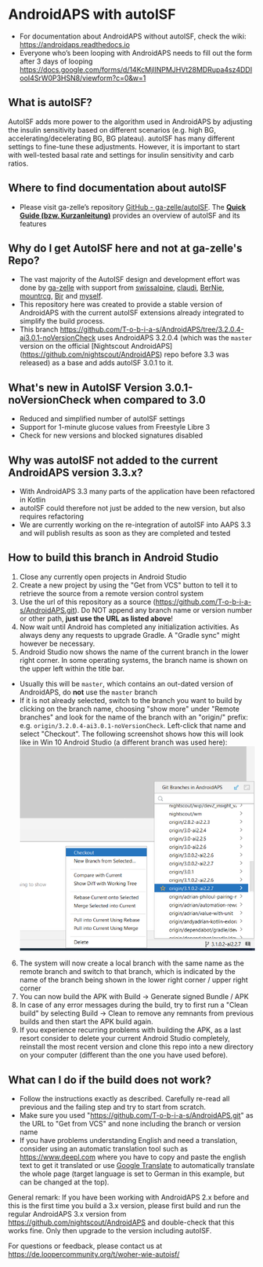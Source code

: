 # AndroidAPS with autoISF
* For documentation about AndroidAPS without autoISF, check the wiki: https://androidaps.readthedocs.io
* Everyone who’s been looping with AndroidAPS needs to fill out the form after 3 days of looping  https://docs.google.com/forms/d/14KcMjlINPMJHVt28MDRupa4sz4DDIooI4SrW0P3HSN8/viewform?c=0&w=1

## What is autoISF?
AutoISF adds more power to the algorithm used in AndroidAPS by adjusting the insulin sensitivity based on different scenarios (e.g. high BG,
accelerating/decelerating BG, BG plateau). autoISF has many different settings to fine-tune these adjustments.
However, it is important to start with well-tested basal rate and settings for insulin sensitivity and carb ratios.

## Where to find documentation about autoISF
* Please visit ga-zelle’s repository [GitHub - ga-zelle/autoISF](https://github.com/ga-zelle/autoISF/tree/A3.2.0.4_ai3.0.1).
  The [**Quick Guide (bzw. Kurzanleitung)**](https://github.com/ga-zelle/autoISF/blob/A3.2.0.4_ai3.0.1/autoISF3.0.1_Quick_Guide.pdf) provides an overview of autoISF and its features
 

## Why do I get AutoISF here and not at ga-zelle's Repo?
* The vast majority of the AutoISF design and development effort was done by [ga-zelle](https://github.com/ga-zelle) with support from
  [swissalpine](https://github.com/swissalpine), [claudi](https://github.com/lutzlukesch),
  [BerNie](https://github.com/bherpichb), [mountrcg](https://github.com/mountrcg),
  [Bjr](https://github.com/blaqone) and [myself](https://github.com/T-o-b-i-a-s).
* This repository here was created to provide a stable version of AndroidAPS with the current autoISF extensions
  already integrated to simplify the build process.
* This branch https://github.com/T-o-b-i-a-s/AndroidAPS/tree/3.2.0.4-ai3.0.1-noVersionCheck uses
  AndroidAPS 3.2.0.4 (which was the `master` version on the official [Nightscout AndroidAPS]
  (https://github.com/nightscout/AndroidAPS)
  repo before 3.3 was released) as a base and adds autoISF 3.0.1 to it.

## What's new in AutoISF Version 3.0.1-noVersionCheck when compared to 3.0
* Reduced and simplified number of autoISF settings
* Support for 1-minute glucose values from Freestyle Libre 3
* Check for new versions and blocked signatures disabled

## Why was autoISF not added to the current AndroidAPS version 3.3.x? 
* With AndroidAPS 3.3 many parts of the application have been refactored in Kotlin
* autoISF could therefore not just be added to the new version, but also requires refactoring
* We are currently working on the re-integration of autoISF into AAPS 3.3 and will publish results as soon as they
  are completed and tested

## How to build this branch in Android Studio
1. Close any currently open projects in Android Studio
2. Create a new project by using the "Get from VCS" button to tell it to retrieve the source from a remote version control system
3. Use the url of this repository as a source (https://github.com/T-o-b-i-a-s/AndroidAPS.git). Do NOT append any branch name
   or version number or other path, **just use the URL as listed above**!
4. Now wait until Android has completed any initialization activities. As always deny any requests to upgrade Gradle. A "Gradle sync" might however be necessary.
5. Android Studio now shows the name of the current branch in the lower right corner. In some operating systems, the branch name is shown on the upper 
   left within the title bar. 

* Usually this will be `master`, which contains an out-dated version of AndroidAPS, do **not** use the `master` branch
* If it is not already selected, switch to the branch you want to build by clicking on the branch name,
  choosing "show more" under "Remote branches" and look for the name of
  the branch with an "origin/" prefix: e.g. `origin/3.2.0.4-ai3.0.1-noVersionCheck`. Left-click that name and
  select "Checkout". The following screenshot shows how this will look like in Win 10 Android Studio (a different branch was used here):
  ![Branch selection](Branch_selection_sample.png)
6. The system will now create a local branch with the same name as the remote branch and switch to that branch, which is indicated by the name of
   the branch being shown in the lower right corner / upper right corner
7. You can now build the APK with Build -> Generate signed Bundle / APK
8. In case of any error messages during the build, try to first run a "Clean build" by selecting
   Build -> Clean to remove any remnants from previous builds and then start the APK build again.
9. If you experience recurring problems with building the APK, as a last resort consider to
   delete your current Android Studio completely, reinstall the most recent version and clone
   this repo into a new directory on your computer (different than the one you have used before).

## What can I do if the build does not work?
* Follow the instructions exactly as described. Carefully re-read all previous and the failing step and try to start from scratch.
* Make sure you used "https://github.com/T-o-b-i-a-s/AndroidAPS.git" as the URL to "Get from VCS" and none including the branch or version name
* If you have problems understanding English and need a translation, consider using an automatic translation tool such as
  https://www.deepl.com where you have to copy and paste the english text to get it translated or use
  [Google Translate](https://github-com.translate.goog/T-o-b-i-a-s/AndroidAPS?_x_tr_sl=en&_x_tr_tl=de&_x_tr_hl=de&_x_tr_pto=wapp)
  to automatically translate the whole page (target language is set to German in this example, but can be changed at the top).

General remark:
If you have been working with AndroidAPS 2.x before and this is the first time you build a 3.x version,
please first build and run the regular AndroidAPS 3.x version from
https://github.com/nightscout/AndroidAPS and double-check that this works fine.
Only then upgrade to the version including autoISF.

For questions or feedback, please contact us at https://de.loopercommunity.org/t/woher-wie-autoisf/
